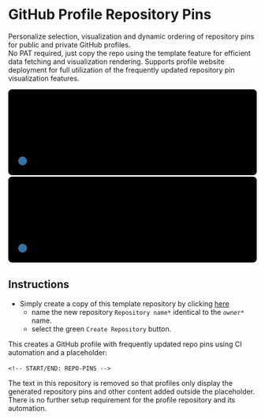 <!-- START: REPO-PINS -->
# GitHub Profile Repository Pins

Personalize selection, visualization and dynamic ordering of repository pins for public and private GitHub profiles.  
No PAT required, just copy the repo using the template feature for efficient data fetching and visualization rendering.
Supports profile website deployment for full utilization of the frequently updated repository pin visualization features.

![example-1](https://raw.githubusercontent.com/R055A/R055A/refs/heads/main/files/0.svg) 
![example-2](https://raw.githubusercontent.com/R055A/R055A/refs/heads/main/files/1.svg)

## Instructions

* Simply create a copy of this template repository by clicking [here](https://github.com/new?template_name=readme-repo-pins&template_owner=r055a)
  * name the new repository `Repository name*` identical to the `owner*` name.
  * select the green `Create Repository` button.

This creates a GitHub profile with frequently updated repo pins using CI automation and a placeholder:

`<!-- START/END: REPO-PINS -->`

The text in this repository is removed so that profiles only display the generated repository pins and other content
added outside the placeholder. There is no further setup requirement for the profile repository and its automation.
<!-- END: REPO-PINS -->

